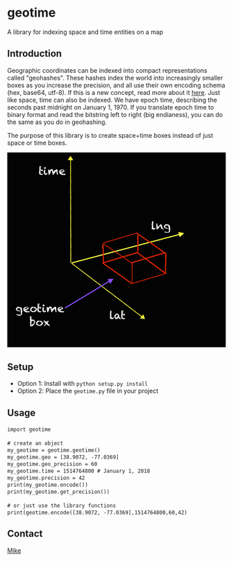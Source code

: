 # geotime
A library for indexing space and time entities on a map


## Introduction
Geographic coordinates can be indexed into compact representations called "geohashes". These hashes index the world into increasingly smaller boxes as you increase the precision, and all use their own encoding schema (hex, base64, utf-8). If this is a new concept, read more about it [here](https://en.wikipedia.org/wiki/Geohash).
Just like space, time can also be indexed. We have epoch time, describing the seconds past midnight on January 1, 1970. If you translate epoch time to binary format and read the bitstring left to right (big endianess), you can do the same as you do in geohashing.

The purpose of this library is to create space+time boxes instead of just space or time boxes.

![geotime.png](geotime.png)

## Setup
- Option 1: Install with `python setup.py install`
- Option 2: Place the `geotime.py` file in your project

## Usage
```
import geotime

# create an object
my_geotime = geotime.geotime()
my_geotime.geo = [38.9072, -77.0369]
my_geotime.geo_precision = 60
my_geotime.time = 1514764800 # January 1, 2018
my_geotime.precision = 42
print(my_geotime.encode())
print(my_geotime.get_precision())

# or just use the library functions
print(geotime.encode([38.9072, -77.0369],1514764800,60,42)
```

## Contact
[Mike](mailto:mroumanos@protonmail.com)

